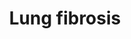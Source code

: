 ---
annotations:
- type: Disease Ontology
  value: pulmonary fibrosis
- type: Pathway Ontology
  value: respiratory system disease pathway
- type: Pathway Ontology
  value: carbon nanotube response pathway
authors:
- Fehrhart
- Penny
- Lindarieswijk
- Khanspers
- MaintBot
- Jmelius
- Egonw
- Mkutmon
description: Lung fibrosis pathway linked to events (molecular initiating event, key
  events and associative events) in a putative Adverse Outcome Pathway for lung fibrosis.   Proteins
  on this pathway have targeted assays available via the [https://assays.cancer.gov/available_assays?wp_id=WP3624
  CPTAC Assay Portal]
last-edited: 2021-05-27
organisms:
- Homo sapiens
redirect_from:
- /index.php/Pathway:WP3624
- /instance/WP3624
schema-jsonld:
- '@context': https://schema.org/
  '@id': https://wikipathways.github.io/pathways/WP3624.html
  '@type': Dataset
  creator:
    '@type': Organization
    name: WikiPathways
  description: Lung fibrosis pathway linked to events (molecular initiating event,
    key events and associative events) in a putative Adverse Outcome Pathway for lung
    fibrosis.   Proteins on this pathway have targeted assays available via the [https://assays.cancer.gov/available_assays?wp_id=WP3624
    CPTAC Assay Portal]
  keywords:
  - TERC
  - production
  - TGF beta
  - Chondrocyte
  - CSF2
  - PDGFB
  - NF-KB
  - Matrix
  - CCR3
  - signaling
  - Cytokines
  - fibre assembly
  - PTX3
  - p38 MAPK
  - MMP2
  - FGF7
  - CEBPB
  - CCL5
  - MAPK
  - PLAU
  - differentiation
  - SFTPA2
  - NFE2L2
  - MUC5B
  - IL5
  - Oxidative Stress
  - Collagen producton
  - ELMOD2
  - FGF1
  - EDN1
  - CYSLTR2
  - SFTPC
  - NRF2
  - RTEL1
  - response
  - SERPINA1
  - EGF
  - SFTPA1
  - TNF
  - CCL3
  - TERT
  - IL13
  - FGF2
  - CSF3
  - PDGFA
  - CXCL2
  - activation
  - CCL2
  - CTGF
  - TGFB1
  - HMOX1
  - CMA1
  - Toll-like receptor
  - BMP7
  - Inflammation
  - MMP9
  - ELN
  - HGF
  - metalloproteinases
  - IL4
  - Coagulation disturbances
  - CCL4
  - DPP9
  - and inflammatory
  - IL12B
  - Chemokine signaling
  - TIMP1
  - Differentiation
  - Stress
  - SKIL
  - ROS
  - IL6
  - IL1B
  - IGF1
  - OBFC1
  - CCR2
  - FAM13A
  - MT2A
  - oxidase
  - ATP11A
  - CXCL8
  - Inflammasome
  - MECP2
  - GREM1
  - Pathway
  - DSP
  - NADPH
  - TGFA
  - SPP1
  - CCL11
  - SMAD7
  - CALCA
  - Apoptosis
  - PARN
  license: CC0
  name: Lung fibrosis
seo: CreativeWork
title: Lung fibrosis
wpid: WP3624
---